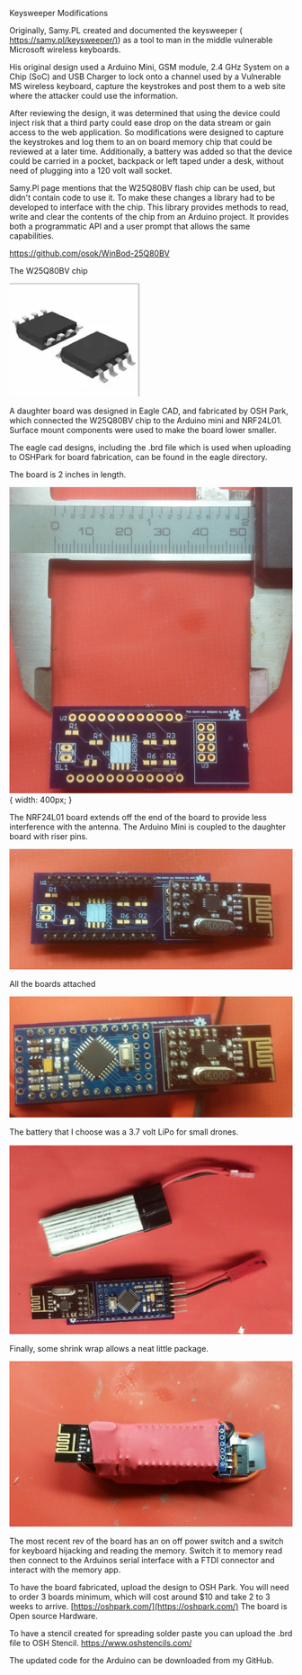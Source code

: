 Keysweeper Modifications

Originally, Samy.PL created and documented the keysweeper ( [https://samy.pl/keysweeper/)](https://samy.pl/keysweeper/)) as a tool to man in the middle vulnerable Microsoft wireless keyboards.

His original design used a Arduino Mini, GSM module, 2.4 GHz System on a Chip (SoC) and USB Charger to lock onto a channel used by a Vulnerable MS wireless keyboard, capture the keystrokes and post them to a web site where the attacker could use the information.

After reviewing the design, it was determined that using the device could inject risk that a third party could ease drop on the data stream or gain access to the web application.  So modifications were designed to capture the keystrokes and log them to an on board memory chip that could be reviewed at a later time.  Additionally, a battery was added so that the device could be carried in a pocket, backpack or left taped under a desk, without need of plugging into a 120 volt wall socket.

Samy.Pl page mentions that the W25Q80BV flash chip can be used, but didn&#39;t contain code to use it.  To make these changes a library had to be developed to interface with the chip.  This library provides methods to read, write and clear the contents of the chip from an Arduino project.  It provides both a programmatic API and a user prompt that allows the same capabilities.

https://github.com/osok/WinBod-25Q80BV

The W25Q80BV chip

![](photos/winbond.png)

A daughter board was designed in Eagle CAD, and fabricated by OSH Park, which connected the W25Q80BV chip to the Arduino mini and NRF24L01.  Surface mount components were used to make the board lower smaller.

The eagle cad designs, including the .brd file which is used when uploading to OSHPark for board fabrication, can be found in the eagle directory.







The board is 2 inches in length.

![](photos/keysweeper-brd-ruler.jpg){ width: 400px; }

The NRF24L01 board extends off the end of the board to provide less interference with the antenna.  The Arduino Mini is coupled to the daughter board with riser pins.

![](photos/with-riser.png)

All the boards attached

![](photos/attached.png)

The battery that I choose was a 3.7 volt LiPo for small drones.

![](photos/components.png)

Finally, some shrink wrap allows a neat little package.

![](photos/20160525_140904.jpg)

The most recent rev of the board has an on off power switch and a switch for keyboard hijacking and reading the memory.  Switch it to memory read then connect to the Arduinos serial interface with a FTDI connector and interact with the memory app.



To have the board fabricated, upload the design to OSH Park.  You will need to order 3 boards minimum, which will cost around $10 and take 2 to 3 weeks to arrive.   [https://oshpark.com/](https://oshpark.com/)  The board is Open source Hardware.

To have a stencil created for spreading solder paste you can upload the .brd file to OSH Stencil.  https://www.oshstencils.com/

The updated code for the Arduino can be downloaded from my GitHub.
